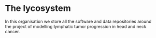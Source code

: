 # The lycosystem

In this organisation we store all the software and data repositories around the project of modelling lymphatic tumor progression in head and neck cancer.
